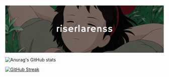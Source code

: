 <p align="center">

<img src="https://github.com/rcarmen-btc/rcarmen-btc/blob/main/riserlarenss%20(1).gif" alt="Databay showcase gif" title="Databay showcase gif" width="750"  align="middle"/>


![Anurag's GitHub stats](https://github-readme-stats.vercel.app/api?username=rcarmen-btc&theme=blueberry&show_icons=true)



[![GitHub Streak](http://github-readme-streak-stats.herokuapp.com?user=rcarmen-btc&theme=github-dark&date_format=M%20j%5B%2C%20Y%5D)](https://git.io/streak-stats)
</p>

